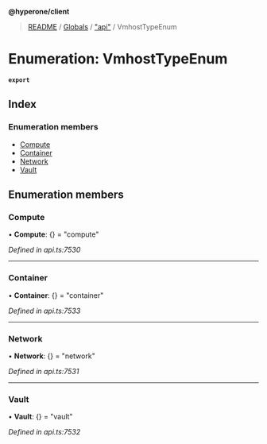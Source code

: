 **@hyperone/client**

> [README](../README.md) / [Globals](../globals.md) / ["api"](../modules/_api_.md) / VmhostTypeEnum

# Enumeration: VmhostTypeEnum

**`export`** 

## Index

### Enumeration members

* [Compute](_api_.vmhosttypeenum.md#compute)
* [Container](_api_.vmhosttypeenum.md#container)
* [Network](_api_.vmhosttypeenum.md#network)
* [Vault](_api_.vmhosttypeenum.md#vault)

## Enumeration members

### Compute

•  **Compute**: {} = "compute"

*Defined in api.ts:7530*

___

### Container

•  **Container**: {} = "container"

*Defined in api.ts:7533*

___

### Network

•  **Network**: {} = "network"

*Defined in api.ts:7531*

___

### Vault

•  **Vault**: {} = "vault"

*Defined in api.ts:7532*
